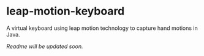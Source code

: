 # leap-motion-keyboard

A virtual keyboard using leap motion technology to capture hand motions in Java.


*Readme will be updated soon.* 
